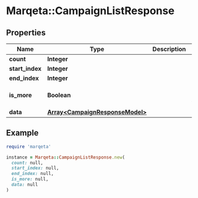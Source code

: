 # Marqeta::CampaignListResponse

## Properties

| Name | Type | Description | Notes |
| ---- | ---- | ----------- | ----- |
| **count** | **Integer** |  | [optional] |
| **start_index** | **Integer** |  | [optional] |
| **end_index** | **Integer** |  | [optional] |
| **is_more** | **Boolean** |  | [optional][default to false] |
| **data** | [**Array&lt;CampaignResponseModel&gt;**](CampaignResponseModel.md) |  | [optional] |

## Example

```ruby
require 'marqeta'

instance = Marqeta::CampaignListResponse.new(
  count: null,
  start_index: null,
  end_index: null,
  is_more: null,
  data: null
)
```


